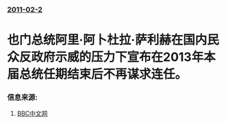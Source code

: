 ### [2011-02-2](/news/2011/02/2/index.md)

##### 
# 也门总统阿里·阿卜杜拉·萨利赫在国内民众反政府示威的压力下宣布在2013年本届总统任期结束后不再谋求连任。




### 信息来源:

1. [BBC中文网](http://www.bbc.co.uk/zhongwen/simp/world/2011/02/110202_brief_yemen.shtml)
